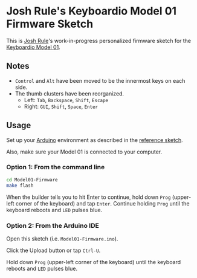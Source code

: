 # Josh Rule's Keyboardio Model 01 Firmware Sketch

This is [Josh Rule]'s work-in-progress personalized firmware sketch for the [Keyboardio Model 01].

## Notes

- `Control` and `Alt` have been moved to be the innermost keys on each side.
- The thumb clusters have been reorganized.
  - Left: `Tab`, `Backspace`, `Shift`, `Escape`
  - Right: `GUI`, `Shift`, `Space`, `Enter`

## Usage

Set up your [Arduino] environment as described in the [reference sketch].

Also, make sure your Model 01 is connected to your computer.

### Option 1: From the command line

```sh
cd Model01-Firmware
make flash
```

When the builder tells you to hit Enter to continue, hold down `Prog` (upper-left corner of the keyboard) and tap `Enter`. Continue holding `Prog` until the keyboard reboots and `LED` pulses blue.

### Option 2: From the Arduino IDE

Open this sketch (i.e. `Model01-Firmware.ino`).

Click the Upload button or tap `Ctrl-U`.

Hold down `Prog` (upper-left corner of the keyboard) until the keyboard reboots and `LED` pulses blue.

[Josh Rule]: https://www.joshrule.com
           "Josh Rule"
[Keyboardio Model 01]: https://keyboard.io
           "Keyboardio"
[Arduino]: https://arduino.cc
           "Arduino"
[reference sketch]: https://github.com/keyboardio/Model01-Firmware
                    "GitHub - keyboardio/Model01-Firmware"
